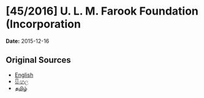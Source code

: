 # [45/2016] U. L. M. Farook Foundation (Incorporation

**Date:** 2015-12-16

## Original Sources

- [English](https://documents.gov.lk/view/bills/2015/12/45-2016_E.pdf)
- [සිංහල](https://documents.gov.lk/view/bills/2015/12/45-2016_S.pdf)
- [தமிழ்](https://documents.gov.lk/view/bills/2015/12/45-2016_T.pdf)
